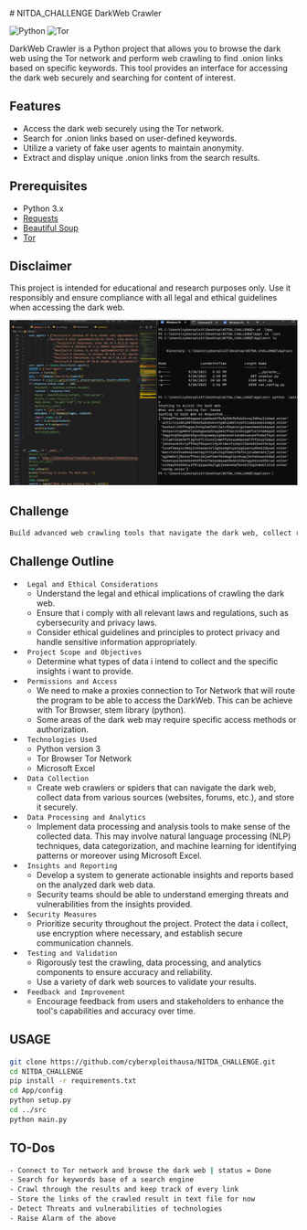 ﻿﻿# NITDA_CHALLENGE DarkWeb Crawler

![Python](https://img.shields.io/badge/Python-3.x-blue)
![Tor](https://img.shields.io/badge/Tor-Support-green)

DarkWeb Crawler is a Python project that allows you to browse the dark web using the Tor network and perform web crawling to find .onion links based on specific keywords. This tool provides an interface for accessing the dark web securely and searching for content of interest.

## Features

- Access the dark web securely using the Tor network.
- Search for .onion links based on user-defined keywords.
- Utilize a variety of fake user agents to maintain anonymity.
- Extract and display unique .onion links from the search results.

## Prerequisites

- Python 3.x
- [Requests](https://pypi.org/project/requests/)
- [Beautiful Soup](https://pypi.org/project/beautifulsoup4/)
- [Tor](https://www.torproject.org/)

## Disclaimer
This project is intended for educational and research purposes only. Use it responsibly and ensure compliance with all legal and ethical guidelines when accessing the dark web.

![ScreenShot](image.png)
## Challenge
```bash
Build advanced web crawling tools that navigate the dark web, collect relevant data, and provide organizations with insights into emerging threats and vulnerabilities. This tool should feature an analytics to process and categorize unstructured dark web data, providing actionable insights to security teams
```
## Challenge Outline
- ` Legal and Ethical Considerations`
    - Understand the legal and ethical implications of crawling the dark web. 
    - Ensure that i comply with all relevant laws and regulations, such as cybersecurity and privacy laws.
    - Consider ethical guidelines and principles to protect privacy and handle sensitive information appropriately.
- ` Project Scope and Objectives`
    - Determine what types of data i intend to collect and the specific insights i want to provide.
- ` Permissions and Access`
    - We need to make a proxies connection to Tor Network that will route the program to be able to access the DarkWeb. This can be achieve with Tor Browser, stem library (python).
    - Some areas of the dark web may require specific access methods or authorization.
- ` Technologies Used`
    - Python version 3
    - Tor Browser Tor Network
    - Microsoft Excel
- ` Data Collection`
    - Create web crawlers or spiders that can navigate the dark web, collect data from various sources (websites, forums, etc.), and store it securely.
- ` Data Processing and Analytics`
    - Implement data processing and analysis tools to make sense of the collected data. This may involve natural language processing (NLP) techniques, data categorization, and machine learning for identifying patterns or moreover using Microsoft Excel.
- ` Insights and Reporting`
    - Develop a system to generate actionable insights and reports based on the analyzed dark web data. 
    - Security teams should be able to understand emerging threats and vulnerabilities from the insights provided.
- ` Security Measures`
    - Prioritize security throughout the project. Protect the data i collect, use encryption where necessary, and establish secure communication channels.
- ` Testing and Validation`
    - Rigorously test the crawling, data processing, and analytics components to ensure accuracy and reliability. 
    - Use a variety of dark web sources to validate your results.
- ` Feedback and Improvement`
    - Encourage feedback from users and stakeholders to enhance the tool's capabilities and accuracy over time.

## USAGE
```bash
git clone https://github.com/cyberxploithausa/NITDA_CHALLENGE.git
cd NITDA_CHALLENGE
pip install -r requirements.txt
cd App/config
python setup.py
cd ../src
python main.py
```

## TO-Dos
```bash
- Connect to Tor network and browse the dark web | status = Done
- Search for keywords base of a search engine
- Crawl through the results and keep track of every link
- Store the links of the crawled result in text file for now
- Detect Threats and vulnerabilities of technologies
- Raise Alarm of the above
```